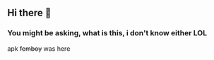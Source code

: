 ## Hi there 👋

### You might be asking, what is this, i don't know either LOL

apk ~~femboy~~ was here
